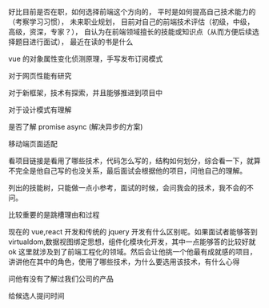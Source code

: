 好比目前是否在职，如何选择前端这个方向的，
平时是如何提高自己技术能力的（考察学习习惯），
未来职业规划，
目前对自己的前端技术评估（初级，中级，高级，资深，专家？），
自认为在前端领域擅长的技能或知识点（从而方便后续选择题目进行面试），
最近在读的书是什么

vue 的对象属性变化侦测原理，手写发布订阅模式

对于网页性能有研究

对于新框架，技术有探索，并且能够推进到项目中

对于设计模式有理解

是否了解 promise async (解决异步的方案)

移动端页面适配

看项目链接是看用了哪些技术，代码怎么写的，结构如何划分，综合看一下，就算不完全是他自己写的也没关系，最后面试会根据他的项目，问他自己的理解。

列出的技能树，只能做一点小参考，面试的时候，会问我会的技术，我不会的不问。

比较重要的是跳槽理由和过程

现在的 vue,react 开发和传统的 jquery 开发有什么区别呢。如果面试者能够答到 virtualdom,数据视图绑定思想，组件化模块化开发，其中一点能够答的比较好就 ok 这里就涉及到了前端工程化的领域。然后会让他挑一个他最有成就感的项目，讲讲他在其中的角色，使用了哪些技术，为什么要选用该技术，有什么心得

问他有没有了解过我们公司的产品

给候选人提问时间

